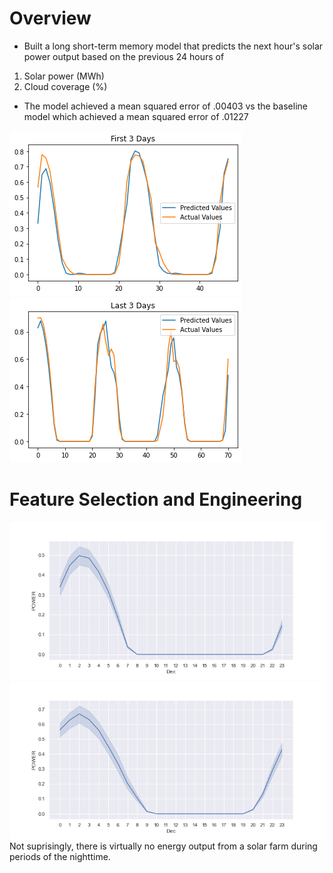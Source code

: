 # Overview

* Built a long short-term memory model that predicts the next hour's solar power output based on the previous 24 hours of 
1. Solar power (MWh)
3. Cloud coverage (%)

* The model achieved a mean squared error of .00403 vs the baseline model which achieved a mean squared error of .01227

![](https://github.com/kalewelsh/Solar-Energy-Forecasting/blob/main/first_3_days.png)
![](https://github.com/kalewelsh/Solar-Energy-Forecasting/blob/main/last_3_days.png)

# Feature Selection and Engineering


![](https://github.com/kalewelsh/Solar-Energy-Forecasting/blob/main/June.png)
![](https://github.com/kalewelsh/Solar-Energy-Forecasting/blob/main/Nov.png)
Not suprisingly, there is virtually no energy output from a solar farm during periods of the nighttime.
